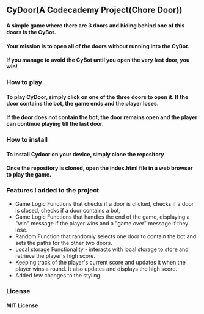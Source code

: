 ## CyDoor(A Codecademy Project(Chore Door))

#### A simple game where there are 3 doors and hiding behind one of this doors is the CyBot.
#### Your mission is to open all of the doors without running into the CyBot.
#### If you manage to avoid the CyBot until you open the very last door, you win!

### How to play
#### To play CyDoor, simply click on one of the three doors to open it. If the door contains the bot, the game ends and the player loses. 
#### If the door does not contain the bot, the door remains open and the player can continue playing till the last door.

### How to install
#### To install Cydoor on your device, simply clone the repository
#### Once the repository is cloned, open the index.html file in a web browser to play the game.

### Features I added to the project
* Game Logic Functions that checks if a door is clicked, checks if a door is closed, checks if a door contains a bot,
* Game Logic Functions that handles the end of the game, displaying a "win" message if the player wins and a "game over" message if they lose.
* Random Function that randomly selects one door to contain the bot and sets the paths for the other two doors.
* Local storage Functionality - interacts with local storage to store and retrieve the player's high score.
* Keeping track of the player's current score and updates it when the player wins a round. It also updates and displays the high score.
* Added few changes to the styling

### License
#### MIT License
